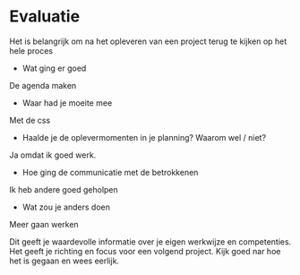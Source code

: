 # Evaluatie

Het is belangrijk om na het opleveren van een project terug te kijken op het hele proces

* Wat ging er goed

De agenda maken
* Waar had je moeite mee

Met de css
* Haalde je de oplevermomenten in je planning? Waarom wel / niet?

Ja omdat ik goed werk.
* Hoe ging de communicatie met de betrokkenen

Ik heb andere goed geholpen
* Wat zou je anders doen

Meer gaan werken

Dit geeft je waardevolle informatie over je eigen werkwijze en competenties.
Het geeft je richting en focus voor een volgend project. Kijk goed nar hoe het is gegaan en wees eerlijk. 



